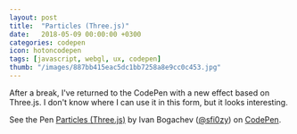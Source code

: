 ```yaml
---
layout: post
title:  "Particles (Three.js)"
date:   2018-05-09 00:00:00 +0300
categories: codepen
icon: hotoncodepen
tags: [javascript, webgl, ux, codepen]
thumb: "/images/887bb415eac5dc1bb7258a8e9cc0c453.jpg"
---
```


After a break, I've returned to the CodePen with a new effect based on Three.js. I don't know where I can use it in this form, but it looks interesting.

<p data-height="432" data-theme-id="light" data-slug-hash="MGExMb" data-default-tab="js,result" data-user="sfi0zy" data-embed-version="2" data-pen-title="Particles (Three.js)" class="codepen">See the Pen <a href="https://codepen.io/sfi0zy/pen/MGExMb/">Particles (Three.js)</a> by Ivan Bogachev (<a href="https://codepen.io/sfi0zy">@sfi0zy</a>) on <a href="https://codepen.io">CodePen</a>.</p>
<script async src="https://static.codepen.io/assets/embed/ei.js"></script>
